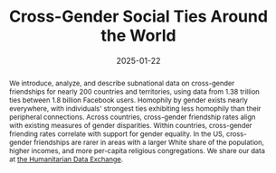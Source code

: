 ---
title: "Cross-Gender Social Ties Around the World"
collection: wps
link: "https://drew-johnston.com/files/Cross-Gender_Social_Ties_Around_the_World.pdf"
coauthors: Michael Bailey, Theresa Kuchler, Ayush Kumar, and Johannes Stroebel
date: 2025-01-22
outcome_prefix: 'Conditionally Accepted at the '
outcome: 'American Economic Association Papers and Proceedings'
abstract: "We introduce, analyze, and describe subnational data on cross-gender friendships for nearly 200 countries and territories, using data from 1.38 trillion ties between 1.8 billion Facebook users. Homophily by gender exists nearly everywhere, with individuals' strongest ties exhibiting less homophily than their peripheral connections. Across countries, cross-gender friendship rates align with existing measures of gender disparities. Within countries, cross-gender friending rates correlate with support for gender equality. In the US, cross-gender friendships are rarer in areas with a larger White share of the population, higher incomes, and more per-capita religious congregations. We share our data at <a href='https://data.humdata.org/dataset/cross-gender-ties'>the Humanitarian Data Exchange</a>."
press: 
data: 
---